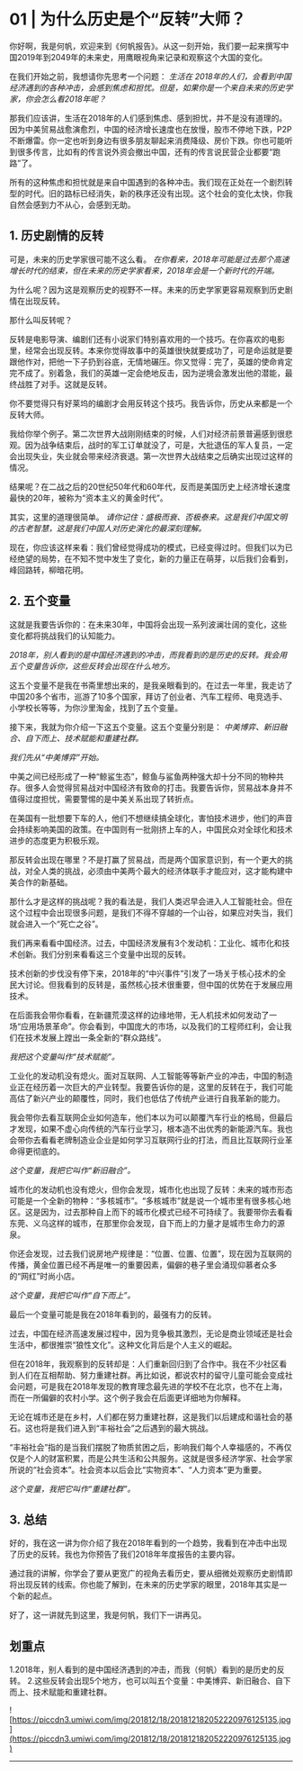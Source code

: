 # 01 | 为什么历史是个“反转”大师？

你好啊，我是何帆，欢迎来到《何帆报告》。从这一刻开始，我们要一起来撰写中国2019年到2049年的未来史，用鹰眼视角来记录和观察这个大国的变化。

在我们开始之前，我想请你先思考一个问题： *生活在*  *2018年的人们，会看到中国经济遇到的各种冲击，会感到焦虑和担忧。但是，如果你是一个来自未来的历史学家，你会怎么看2018年呢？*

那我们应该讲，生活在2018年的人们感到焦虑、感到担忧，并不是没有道理的。因为中美贸易战愈演愈烈，中国的经济增长速度也在放慢，股市不停地下跌，P2P不断爆雷。你一定也听到身边有很多朋友聊起来消费降级、房价下跌。你也可能听到很多传言，比如有的传言说外资会撤出中国，还有的传言说民营企业都要“跑路”了。

所有的这种焦虑和担忧就是来自中国遇到的各种冲击。我们现在正处在一个剧烈转型的时代。旧的路标已经消失，新的秩序还没有出现。这个社会的变化太快，你我自然会感到力不从心，会感到无助。

##  1. 历史剧情的反转

可是，未来的历史学家很可能不这么看。 *在你看来，2018年可能是过去那个高速增长时代的结束，但在未来的历史学家看来，2018年会是一个新时代的开端。* 

为什么呢？因为这是观察历史的视野不一样。未来的历史学家更容易观察到历史剧情在出现反转。

那什么叫反转呢？

反转是电影导演、编剧们还有小说家们特别喜欢用的一个技巧。在你喜欢的电影里，经常会出现反转。本来你觉得故事中的英雄很快就要成功了，可是命运就是要跟他作对，把他一下子扔到谷底，无情地碾压。你又觉得：完了，英雄的使命肯定完不成了。别着急，我们的英雄一定会绝地反击，因为逆境会激发出他的潜能，最终战胜了对手。这就是反转。

你不要觉得只有好莱坞的编剧才会用反转这个技巧。我告诉你，历史从来都是一个反转大师。

我给你举个例子。第二次世界大战刚刚结束的时候，人们对经济前景普遍感到很悲观。因为战争结束后，战时的军工订单就没了，可是，大批退伍的军人复员，一定会出现失业，失业就会带来经济衰退。第一次世界大战结束之后确实出现过这样的情况。

结果呢？在二战之后的20世纪50年代和60年代，反而是美国历史上经济增长速度最快的20年，被称为“资本主义的黄金时代”。

其实，这里的道理很简单。 *请你记住：盛极而衰、否极泰来。这是我们中国文明的古老智慧，这是我们中国人对历史演化的最深刻理解。*

现在，你应该这样来看：我们曾经觉得成功的模式，已经变得过时。但我们以为已经绝望的局势，在不知不觉中发生了变化，新的力量正在萌芽，以后我们会看到，峰回路转，柳暗花明。

## 2. 五个变量

这就是我要告诉你的：在未来30年，中国将会出现一系列波澜壮阔的变化，这些变化都将挑战我们的认知能力。

 *2018年，别人看到的是中国经济遇到的冲击，而我看到的是历史的反转。我会用五个变量告诉你，这些反转会出现在什么地方。* 

这五个变量不是我在书斋里想出来的，是我亲眼看到的。在过去一年里，我走访了中国20多个省市，巡游了10多个国家，拜访了创业者、汽车工程师、电竞选手、小学校长等等，为你沙里淘金，找到了五个变量。

接下来，我就为你介绍一下这五个变量。这五个变量分别是： *中美博弈、新旧融合、自下而上、技术赋能和重建社群。*

 *我们先从“中美博弈”开始。*

中美之间已经形成了一种“鲸鲨生态”，鲸鱼与鲨鱼两种强大却十分不同的物种共存。很多人会觉得贸易战对中国经济有致命的打击。我要告诉你，贸易战本身并不值得过度担忧，需要警惕的是中美关系出现了转折点。

在美国有一批想要下车的人，他们不想继续搞全球化，害怕技术进步，他们的声音会持续影响美国的政策。在中国则有一批刚挤上车的人，中国民众对全球化和技术进步的态度更为积极乐观。

那反转会出现在哪里？不是打赢了贸易战，而是两个国家意识到，有一个更大的挑战，对全人类的挑战，必须由中美两个最大的经济体联手才能应对，这才能构建中美合作的新基础。

那什么才是这样的挑战呢？我的看法是，我们人类迟早会进入人工智能社会。但在这个过程中会出现很多问题，是我们不得不穿越的一个山谷，如果应对失当，我们就会进入一个“死亡之谷”。

我们再来看看中国经济。过去，中国经济发展有3个发动机：工业化、城市化和技术创新。我们分别来看看这三个变量中出现的反转。

技术创新的步伐没有停下来，2018年的“中兴事件”引发了一场关于核心技术的全民大讨论。但我看到的反转是，虽然核心技术很重要，但中国的优势在于发展应用技术。

在后面我会带你看看，在新疆荒漠这样的边缘地带，无人机技术如何发动了一场“应用场景革命”。你会看到，中国庞大的市场，以及我们的工程师红利，会让我们在技术发展上蹚出一条全新的“群众路线”。

 *我把这个变量叫作“技术赋能”。*

工业化的发动机没有熄火。面对互联网、人工智能等等新产业的冲击，中国的制造业正在经历着一次巨大的产业转型。我要告诉你的是，这里的反转在于，我们可能高估了新兴产业的颠覆性，同时，我们也低估了传统产业进行自我革新的能力。

我会带你去看互联网企业如何造车，他们本以为可以颠覆汽车行业的格局，但最后才发现，如果不虚心向传统的汽车行业学习，根本造不出优秀的新能源汽车。我也会带你去看看老牌制造业企业是如何学习互联网行业的打法，而且比互联网行业革命得更彻底的。

 *这个变量，我把它叫作“新旧融合”。*

城市化的发动机也没有熄火，但你会发现，城市化也出现了反转：未来的城市形态可能是一个全新的物种：“多核城市”。“多核城市”就是说一个城市里有很多核心地区。这是因为，过去那种自上而下的城市化模式已经不可持续了。我要带你去看看东莞、义乌这样的城市，在那里你会发现，自下而上的力量才是城市生命力的源泉。

你还会发现，过去我们说房地产规律是：“位置、位置、位置”，现在因为互联网的传播，黄金位置已经不再是唯一的重要因素，偏僻的巷子里会涌现仰慕者众多的“网红”时尚小店。

 *这个变量，我把它叫作“自下而上”。*

最后一个变量可能是我在2018年看到的，最强有力的反转。

过去，中国在经济高速发展过程中，因为竞争极其激烈，无论是商业领域还是社会生活中，都很推崇“狼性文化”。这种文化背后是个人主义的崛起。

但在2018年，我观察到的反转却是：人们重新回归到了合作中。我在不少社区看到人们在互相帮助、努力重建社群。再比如说，都说农村的留守儿童可能会变成社会问题，可是我在2018年发现的教育理念最先进的学校不在北京，也不在上海，而在一所偏僻的农村小学。这个例子我会在后面更详细地为你解释。

无论在城市还是在乡村，人们都在努力重建社群，这是我们以后建成和谐社会的基石。这也将是我们进入到“丰裕社会”之后遇到的最大挑战。

“丰裕社会”指的是当我们摆脱了物质贫困之后，影响我们每个人幸福感的，不再仅仅是个人的财富积累，而是公共生活和公共服务。这就是很多经济学家、社会学家所说的“社会资本”。社会资本以后会比“实物资本”、“人力资本”更为重要。 

 *这个变量，我把它叫作“重建社群”。*

## 3. 总结

好的，我在这一讲为你介绍了我在2018年看到的一个趋势，我看到在冲击中出现了历史的反转。我也为你预告了我们2018年年度报告的主要内容。

通过我的讲解，你学会了要从更宽广的视角去看历史，要从细微处观察历史剧情即将出现反转的线索。你也能了解到，在未来的历史学家的眼里，2018年其实是一个新的起点。

好了，这一讲就先到这里，我是何帆，我们下一讲再见。

## 划重点

1.2018年，别人看到的是中国经济遇到的冲击，而我（何帆）看到的是历史的反转。
2.这些反转会出现5个地方，也可以叫五个变量：中美博弈、新旧融合、自下而上、技术赋能和重建社群。
 

![https://piccdn3.umiwi.com/img/201812/18/201812182052220976125135.jpg](https://piccdn3.umiwi.com/img/201812/18/201812182052220976125135.jpg)

---
